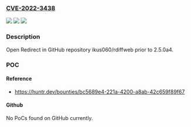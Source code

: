 ### [CVE-2022-3438](https://cve.mitre.org/cgi-bin/cvename.cgi?name=CVE-2022-3438)
![](https://img.shields.io/static/v1?label=Product&message=ikus060%2Frdiffweb&color=blue)
![](https://img.shields.io/static/v1?label=Version&message=n%2Fa&color=blue)
![](https://img.shields.io/static/v1?label=Vulnerability&message=CWE-601%20URL%20Redirection%20to%20Untrusted%20Site&color=brighgreen)

### Description

Open Redirect in GitHub repository ikus060/rdiffweb prior to 2.5.0a4.

### POC

#### Reference
- https://huntr.dev/bounties/bc5689e4-221a-4200-a8ab-42c659f89f67

#### Github
No PoCs found on GitHub currently.

